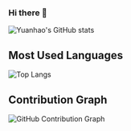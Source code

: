 ### Hi there 👋
![Yuanhao's GitHub stats](https://github-readme-stats.vercel.app/api?username=yuanhaowang1213&show_icons=true&theme=dracula&count_private=true)
<!--

Here are some ideas to get you started:

- 🔭 I’m currently working on Diffusion models and Neural rendering
- 📫 How to reach me: yuanhao.wang@kaust.edu.sa  
-->
## Most Used Languages
![Top Langs](https://github-readme-stats.vercel.app/api/top-langs/?username=yuanhaowang1213&layout=compact&theme=radical)

## Contribution Graph
![GitHub Contribution Graph](https://github-readme-activity-graph.vercel.app/graph?username=yuanhaowang1213&theme=react-dark)




